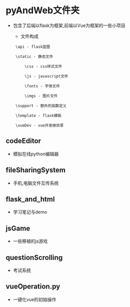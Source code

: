 # pyAndWeb文件夹
* 包含了后端以flask为框架,前端以Vue为框架的一些小项目
   * 文件构成

   ```
    \api - flask蓝图
    
    \static - 静态文件
    
    	\css - css样式文件
    	
    	\js - javascript文件
    	
    	\fonts - 字体文件
    	
    	\imgs - 图片文件
    	
    \support - 额外的函数定义
    
    \template - flask模板
    
    \vueDev - vue开发根目录
   ```
   
## codeEditor
* 模拟在线python编辑器

## fileSharingSystem
* 手机,电脑文件互传系统

## flask_and_html
* 学习笔记与demo

## jsGame
* 一些移植的js游戏

## questionScrolling
* 考试系统

## vueOperation.py
* 一键化vue的初始操作
